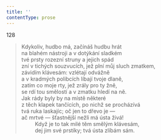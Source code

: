 ```yaml
---
title: ''
contentType: prose
---
```


128

> Kdykoliv, hudbo má, začínáš hudbu hrát  
> na blahém nástroji a v dotýkání sladkém  
> tvé prsty rozezní struny a jejich spád  
> zní v tichých souzvucích, jež plní můj sluch zmatkem,  
> závidím klávesám: vzlétají odvážně  
> a v kradmých polibcích líbají tvoje dlaně,  
> zatím co moje rty, jež zrály pro ty žně,  
> se rdí tou smělostí a v zmatku hledí na ně.  
> Jak rády byly by na místě některé  
> z těch klapek tančících, po nichž se procházívá  
> tvá ruka laskajíc; oč jen to dřevo je —  
> ač mrtvé — šťastnější nežli má ústa živá!  
>          Když je to tak milé těm smělým klávesám,  
>          dej jim své prstíky; tvá ústa zlíbám sám.
